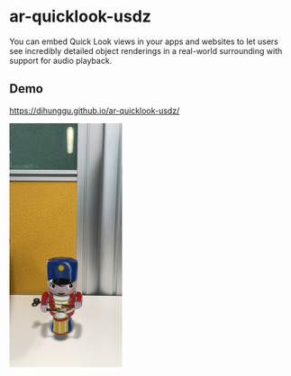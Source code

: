 # ar-quicklook-usdz
You can embed Quick Look views in your apps and websites to let users see incredibly detailed object renderings in a real-world surrounding with support for audio playback.

## Demo
https://dihunggu.github.io/ar-quicklook-usdz/

<img src="https://github.com/dihunggu/ar-quicklook-usdz/blob/main/screenshots/IMG_9003.JPG" width="200">
